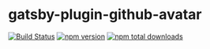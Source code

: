 # gatsby-plugin-github-avatar

[![Build Status](https://travis-ci.org/micalgenus/gatsby-plugin-github-avatar.svg?branch=master)](https://travis-ci.org/micalgenus/gatsby-plugin-github-avatar)
[![npm version](https://img.shields.io/npm/v/@micalgenus/gatsby-plugin-github-avatar.svg)](https://www.npmjs.com/package/@micalgenus/gatsby-plugin-github-avatar)
[![npm total downloads](https://img.shields.io/npm/dt/@micalgenus/gatsby-plugin-github-avatar.svg?style=flat)](https://www.npmjs.com/package/@micalgenus/gatsby-plugin-github-avatar)

